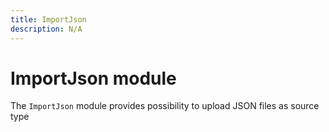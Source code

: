 ```yaml
---
title: ImportJson
description: N/A
---
```


# ImportJson module

The `ImportJson` module provides possibility to upload JSON files as source type
